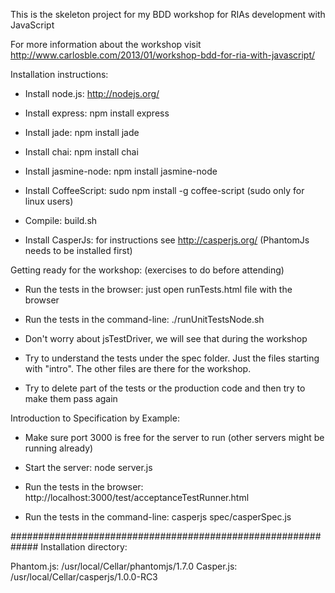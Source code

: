 This is the skeleton project for my BDD workshop for RIAs development with JavaScript

For more information about the workshop visit http://www.carlosble.com/2013/01/workshop-bdd-for-ria-with-javascript/


Installation instructions:

  - Install node.js: http://nodejs.org/

  - Install express: npm install express

  - Install jade: npm install jade

  - Install chai: npm install chai

  - Install jasmine-node: npm install jasmine-node

  - Install CoffeeScript: sudo npm install -g coffee-script (sudo only for linux users)

  - Compile: build.sh

  - Install CasperJs: for instructions see http://casperjs.org/ (PhantomJs needs to be installed first)



Getting ready for the workshop: (exercises to do before attending)

  - Run the tests in the browser: just open runTests.html file with the browser

  - Run the tests in the command-line: ./runUnitTestsNode.sh

  - Don't worry about jsTestDriver, we will see that during the workshop

  - Try to understand the tests under the spec folder. Just the files starting with "intro". The other files are there for the workshop. 

  - Try to delete part of the tests or the production code and then try to make them pass again


Introduction to Specification by Example:

  - Make sure port 3000 is free for the server to run (other servers might be running already)

  - Start the server: node server.js

  - Run the tests in the browser: http://localhost:3000/test/acceptanceTestRunner.html

  - Run the tests in the command-line: casperjs spec/casperSpec.js

#############################################################
Installation directory:

Phantom.js: /usr/local/Cellar/phantomjs/1.7.0
Casper.js:  /usr/local/Cellar/casperjs/1.0.0-RC3

